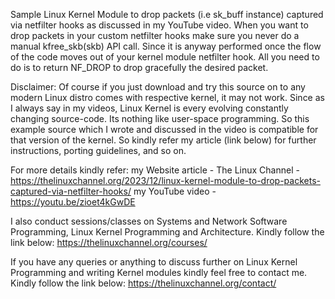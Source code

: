 Sample Linux Kernel Module to drop packets (i.e sk_buff instance) captured via netfilter hooks as discussed in my YouTube video. When you want to drop packets in your custom netfilter hooks make sure you never do a manual kfree_skb(skb) API call. Since it is anyway performed once the flow of the code moves out of your kernel module netfilter hook. All you need to do is to return NF_DROP to drop gracefully the desired packet.

Disclaimer: Of course if you just download and try this source on to any modern Linux distro comes with respective kernel, it may not work. Since as I always say in my videos, Linux Kernel is every evolving constantly changing source-code. Its nothing like user-space programming. So this example source which I wrote and discussed in the video is compatible for that version of the kernel. So kindly refer my article (link below) for further instructions, porting guidelines, and so on.

For more details kindly refer:
my Website article - The Linux Channel - https://thelinuxchannel.org/2023/12/linux-kernel-module-to-drop-packets-captured-via-netfilter-hooks/
my YouTube video - https://youtu.be/zioet4kGwDE

I also conduct sessions/classes on Systems and Network Software Programming, Linux Kernel Programming and Architecture. Kindly follow the link below:
https://thelinuxchannel.org/courses/

If you have any queries or anything to discuss further on Linux Kernel Programming and writing Kernel modules kindly feel free to contact me. Kindly follow the link below:
https://thelinuxchannel.org/contact/
